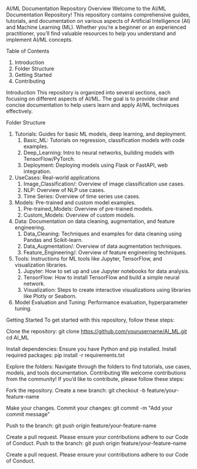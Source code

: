 AI/ML Documentation Repository
Overview
Welcome to the AI/ML Documentation Repository! This repository contains comprehensive guides, tutorials, and documentation on various aspects of Artificial Intelligence (AI) and Machine Learning (ML). Whether you’re a beginner or an experienced practitioner, you’ll find valuable resources to help you understand and implement AI/ML concepts.

Table of Contents
1. Introduction
2. Folder Structure
3. Getting Started
4. Contributing

Introduction
This repository is organized into several sections, each focusing on different aspects of AI/ML. The goal is to provide clear and concise documentation to help users learn and apply AI/ML techniques effectively.

Folder Structure

1. Tutorials: Guides for basic ML models, deep learning, and deployment.
    1. Basic_ML: Tutorials on regression, classification models with code examples.
    2. Deep_Learning: Intro to neural networks, building models with TensorFlow/PyTorch.
    3. Deployment: Deploying models using Flask or FastAPI, web integration.
2. UseCases: Real-world applications
    1. Image_Classification/: Overview of image classification use cases.
    2. NLP: Overview of NLP use cases.
    3. Time Series: Overview of time series use cases.
3. Models: Pre-trained and custom model examples.
    1. Pre-trained_Models: Overview of pre-trained models.
    2. Custom_Models: Overview of custom models.
4. Data: Documentation on data cleaning, augmentation, and feature engineering.
    1. Data_Cleaning: Techniques and examples for data cleaning using Pandas and Scikit-learn.
    2. Data_Augmentation/: Overview of data augmentation techniques.
    3. Feature_Engineering/: Overview of feature engineering techniques.
5. Tools: Instructions for ML tools like Jupyter, TensorFlow, and visualization libraries.
    1. Jupyter: How to set up and use Jupyter notebooks for data analysis.
    2. TensorFlow: How to install TensorFlow and build a simple neural network.
    3. Visualization: Steps to create interactive visualizations using libraries like Plotly or Seaborn.
6. Model Evaluation and Tuning: Performance evaluation, hyperparameter tuning.

Getting Started
To get started with this repository, follow these steps:

Clone the repository:
git clone https://github.com/yourusername/AI_ML.git
cd AI_ML

Install dependencies:
Ensure you have Python and pip installed.
Install required packages:
pip install -r requirements.txt

Explore the folders:
Navigate through the folders to find tutorials, use cases, models, and tools documentation.
Contributing
We welcome contributions from the community! If you’d like to contribute, please follow these steps:

Fork the repository.
Create a new branch:
git checkout -b feature/your-feature-name

Make your changes.
Commit your changes:
git commit -m "Add your commit message"

Push to the branch:
git push origin feature/your-feature-name

Create a pull request.
Please ensure your contributions adhere to our Code of Conduct.
Push to the branch:
git push origin feature/your-feature-name

Create a pull request.
Please ensure your contributions adhere to our Code of Conduct.